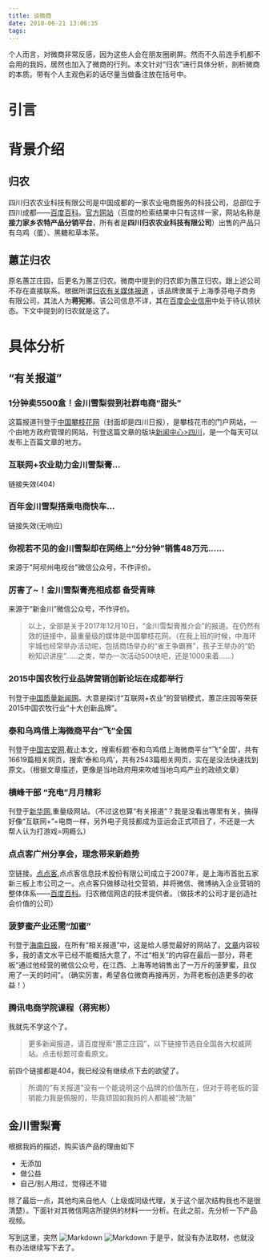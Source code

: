 ```yaml
---
title: 谈微商
date: 2018-06-21 13:06:35
tags:
---
```

个人而言，对微商非常反感，因为这些人会在朋友圈刷屏。然而不久前连手机都不会用的我妈，居然也加入了微商的行列。本文针对“归农”进行具体分析，剖析微商的本质。带有个人主观色彩的话尽量当做备注放在括号中。

<!--more-->

# 引言

# 背景介绍
## 归农
四川归农农业科技有限公司是中国成都的一家农业电商服务的科技公司，总部位于四川成都——[百度百科](https://baike.baidu.com/item/%E5%9B%9B%E5%B7%9D%E5%BD%92%E5%86%9C%E5%86%9C%E4%B8%9A%E7%A7%91%E6%8A%80%E6%9C%89%E9%99%90%E5%85%AC%E5%8F%B8/18599256)。[官方网站](http://www.jielijiaxiang.com/)（百度的检索结果中只有这样一家，网站名称是**接力家乡农特产品分销平台**，所有者是**四川归农农业科技有限公司**）出售的产品只有乌鸡（蛋）、黑糖和草本茶。
## 蕙芷归农
原名蕙芷庄园，后更名为蕙芷归农。微商中提到的归农即为蕙芷归农。跟上述公司不存在直接联系。根据所谓[归农有关媒体报道](https://shop13288911.wxrrd.com/feature/10009852?uid=172908804&suid=172908804&scene=1&sharetime=1529535319746) ，该品牌隶属于上海季芬电子商务有限公司，其法人为**蒋宪彬**。该公司信息不详，其在[百度企业信用](https://xin.baidu.com/detail/compinfo?pid=DhJpSnF0B-AogQIBhpbrk88kvmHj6DDliQcE&from=ps)中处于待认领状态。下文中提到的归农就是这了。

# 具体分析
## “有关报道”
### 1分钟卖5500盒！金川雪梨尝到社群电商“甜头”
这篇报道刊登于[中国攀枝花网](http://www.pzh.gov.cn/news/)（封面却是四川日报），是攀枝花市的门户网站，一个由地方政府管理的网站，刊登这篇文章的版块[新闻中心>四川](http://www.pzh.gov.cn/news/sichuan/index.html)，是一个每天可以发布上百篇文章的地方。
### 互联网+农业助力金川雪梨膏…
链接失效(404)
### 百年金川雪梨搭乘电商快车…
链接失效(无响应)
### 你视若不见的金川雪梨却在网络上“分分钟”销售48万元......
来源于"阿坝州电视台"微信公众号，不作评价。
### 厉害了~！金川雪梨膏亮相成都 备受青睐
来源于“新金川”微信公众号，不作评价。

> 以上，全部是关于2017年12月10日，“金川雪梨膏推介会”的报道。在仍然有效的链接中，最重量级的媒体是中国攀枝花网。（在我上班的时候，中海环宇城也经常举办活动呢，包括商场举办的“雀王争霸赛”，孩子王举办的“奶粉知识讲座”……之类，举办一次活动500块吧，还是1000来着……）

### 2015中国农牧行业品牌营销创新论坛在成都举行
刊登于[中国质量新闻网](http://www.cqn.com.cn/)。大意是探讨“互联网+农业”的营销模式，蕙芷庄园等荣获2015中国农牧行业“十大创新品牌”。
### 泰和乌鸡借上海微商平台“飞”全国
刊登于[中国吉安网](http://www.jgsdaily.com/),截止本文，搜索标题‘泰和乌鸡借上海微商平台“飞”全国’，共有16619篇相关网页，搜索‘泰和乌鸡’，共有2543篇相关网页，实在是没法快速找到原文。（根据文章描述，更像是当地政府用来吹嘘当地乌鸡产业的政绩文章）
### 横峰干部 “充电”月月精彩
刊登于[新华网](http://www.xinhuanet.com/local/2016-06/14/c_129058655.htm),重量级网站。（不过这也算“有关报道”？我是没看出哪里有关，搞得好像“互联网+”=电商一样，另外电子竞技都成为亚运会正式项目了，不还是一大帮人认为打游戏=网瘾么）
### 点点客广州分享会，理念带来新趋势
空链接。[点点客](http://www.dodoca.com/),点点客信息技术股份有限公司成立于2007年，是上海市首批五家新三板上市公司之一。点点客只做移动社交营销，并将微信、微博纳入企业营销的整体体系——[百度百科](https://baike.baidu.com/item/%E7%82%B9%E7%82%B9%E5%AE%A2/3880419?fr=aladdin)。归农微信网店的技术提供者。（做技术的公司才是创造社会价值的公司）
### 菠萝蜜产业还需“加蜜”
刊登于[海南日报](http://hnrb.hinews.cn/html/2018-06/21/node_1.htm)，在所有“相关报道”中，这是给人感觉最好的网站了。[文章](http://hnrb.hinews.cn/html/2015-11/24/content_3_1.htm)内容较多，我的语文水平已经不能概括大意了，不过“相关”的内容在最后一部分，蒋老板“通过他经营的微信公众号，在江西、上海等地销售出了一万斤的菠萝蜜，且仅用了一天的时间”。（确实厉害，希望各位微商再接再厉，为蒋老板创造更多的收益！）
### 腾讯电商学院课程（蒋宪彬）
我就先不学这个了。

> 更多新闻报道，请百度搜索“蕙芷庄园”，以下链接节选自全国各大权威网站。点击标题可查看原文。

前四个链接都是404，我已经没有继续点下去的欲望了。

> 所谓的“有关报道”没有一个能说明这个品牌的价值所在，但对于蒋老板的营销能力我是佩服的，毕竟顽固如我妈的人都能被“洗脑”

## 金川雪梨膏
根据我妈的描述，购买该产品的理由如下
- 无添加
- 做公益
- 自己/别人用过，觉得还不错

除了最后一点，其他均来自他人（上级或同级代理，关于这个层次结构我也不是很清楚）。下面针对其微信网店所提供的材料一一分析。在此之前，先分析一下产品视频。

<!-- ### 产品视频
<img src='http://i1.bvimg.com/650671/100ec43346b67f3f.jpg' width=45% height=45% style="float:left;margin-right:20px;"><img src='http://i1.bvimg.com/650671/83c5ac6536e6e8cf.jpg' width=45% height=45% style="float:right;"> -->

写到这里，突然
![Markdown](http://i1.bvimg.com/650671/46ade46e1b0dc84b.jpg)
![Markdown](http://i1.bvimg.com/650671/3ed07ff8c9e313db.jpg)
于是乎，就没有办法取材，也就没有办法继续写下去了。